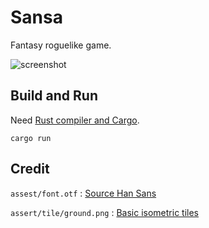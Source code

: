 Sansa
=====

Fantasy roguelike game.

![screenshot](http://ww4.sinaimg.cn/large/62c1e01egw1etvjxleihjj20l20d30uk.jpg)


## Build and Run
Need [Rust compiler and Cargo](http://www.rust-lang.org/install.html).

    cargo run


## Credit

`assest/font.otf` : [Source Han Sans](https://github.com/adobe-fonts/source-han-sans)

`assert/tile/ground.png` : [Basic isometric tiles](http://opengameart.org/content/basic-isometric-tiles-128x128)
